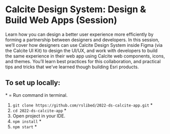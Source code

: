 # Calcite Design System: Design & Build Web Apps (Session)

Learn how you can design a better user experience more efficiently by forming a partnership between designers and developers. In this session, we’ll cover how designers can use Calcite Design System inside Figma (via the Calcite UI Kit) to design the UI/UX, and work with developers to build the same experience in their web app using Calcite web components, icons, and themes. You’ll learn best practices for this collaboration, and practical tips and tricks that we’ve learned though building Esri products.

## To set up locally:

\* = Run command in terminal.

1. `git clone https://github.com/rslibed/2022-ds-calcite-app.git` \*
2. `cd 2022-ds-calcite-app` \*
3. Open project in your IDE.
4. `npm install` \*
5. `npm start` \*
